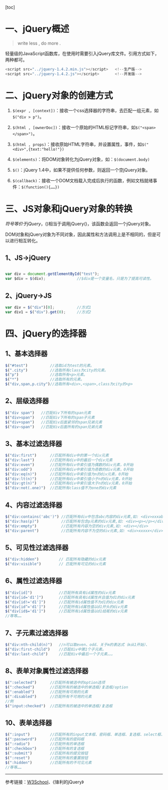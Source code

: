 [toc]

# 一、jQuery概述

> write less , do more .

轻量级的JavaScript函数库，在使用时需要引入jQuery库文件。引用方式如下，两种都可。

```js
<script src="../jquery-1.4.2.min.js"></script>	 <!--生产版-->
<script src="../jquery-1.4.2.js"></script>		 <!--开发版-->
```

# 二、jQuery对象的创建方式

1. `$(expr , [context])`：接收一个css选择器的字符串，去匹配一组元素，如`$("div > p")`。

2. `$(html , [ownerDoc])`：接收一个原始的HTML标记字符串，如`$("<span></span>")`。

3. `$(html , props)`：接收原始HTML字符串，并设置属性，事件，如`$("<div>",{text:"hello!"})`

4. `$(elements)`：将DOM对象转化为jQuery对象，如：`$(document.body)`

4. `$()`：jQuery 1.4中，如果不提供任何参数，则返回一个空jQuery对象。

6. `$(callback)`：接收一个DOM文档载入完成后执行的函数，例如文档就绪事件：`$(function(){……})`

# 三、JS对象和jQuery对象的转换

$符号等价于jQuery，$()相当于调用jQuery()，该函数会返回一个jQuery对象。

DOM对象和jQuery对象为不同对象，因此属性和方法调用上是不相同的，但是可以进行相互转化。

## 1、JS->jQuery

```js

var div = document.getElementById("test");
var $div = $(div);				//$div是一个变量名，只是为了提高可读性。
```

## 2、jQuery->JS

```js
var div = $("div")[0];			//方式1
var div1 = $("div").get(0);		//方式2
```

# 四、jQuery的选择器

## 1、基本选择器

 ```js
$("#test") 			//选取id为test的元素。
$(".city")			//选取所有class为city的元素。
$("p")				//选取所有<p>元素。
$("*")				//选取所有的元素。
$("div,span,p.city")//选取所有<div>,<span>,class为city的<p>
 ```



## 2、层级选择器

```js
$("div span") 	//匹配div下所有的span元素
$("div>span") 	//匹配div下所有的span子元素
$("div+span")	//匹配div后面紧邻的span兄弟元素
$("div~span") 	//匹配div后面所有的span兄弟元素 
```



## 3、基本过滤选择器

```js
$("div:first")		//匹配所有div中的第一个div元素
$("div:last") 		//匹配所有div中的最后一个div元素
$("div:even") 		//匹配所有div中索引值为偶数的div元素，0开始
$("div:odd")		//匹配所有div中索引值为奇数的div元素，0开始
$("div:eq(n)")		//匹配所有div中索引值为n的div元素，0开始
$("div:lt(n)") 		//匹配所有div中索引值小于n的div元素，0开始
$("div:gt(n)") 		//匹配所有div中索引值大于n的div元素，0开始
$("div:not(.one)") 	//匹配所有class值不为one的div元素
```



## 4、内容过滤选择器

```js
$("div:contains('abc')") //匹配所有div中包含abc内容的div元素,如: <div>xxxabcxx</div>
$("div:has(p)") 		 //匹配所有包含p元素的div元素,如: <div><p></p></div>
$("div:empty") 			 //匹配所有内容为空的div元素,如: <div></div>
$("div:parent") 		 //匹配所有内容不为空的div元素,如: <div>xxxxx</div>
```



## 5、可见性过滤选择器

```js
$("div:hidden") 		// 匹配所有隐藏的div元素
$("div:visible") 		// 匹配所有可见的div元素
```



## 6、属性过滤选择器

```js
$("div[id]") 			//匹配所有具有id属性的div元素
$("div[id='d1']") 		//匹配所有具有id属性并且值为d1的div元素
$("div[id!='d1']") 		//匹配所有id属性值不为d1的div元素
$("div[id^='d1']") 		//匹配所有id属性值以d1开头的div元素
$("div[id$='d1']") 		//匹配所有id属性值以d1结尾的div元素
//等等……
```



## 7、子元素过滤选择器

```js
$("div:nth-child(n)") 	//n可以取even、odd、关于m的表达式（m从1开始）、
$("div:first-child") 	//匹配div中第1个子元素。
$("div:last-child") 	//匹配div中最后一个子元素。。。
```



## 8、表单对象属性过滤选择器

```js
$(":selected") 		//匹配所有被选中的option选项
$(":checked") 		//匹配所有的被选中的单选框/复选框/option
$(":enabled")		//匹配所有可用的元素
$(":disabled")		//匹配所有不可用的元素
//例
$("input:checked") 	//匹配所有的被选中的单选框/复选框
```



## 10、表单选择器

```js
$(":input") 		//匹配所有的input文本框、密码框、单选框、复选框、select框、textarea、button。
$(":password") 		//匹配所有的密码框
$(":radio") 		//匹配所有的单选框
$(":checkbox") 		//匹配所有的复选框
$(":submit")		//匹配所有的提交按钮
$(":reset")			//匹配所有的重置按钮
$(":hidden")		//匹配所有的不可见元素
//等等……
```

---

参考链接：[W3School](https://www.w3school.com.cn/jquery/index.asp)、《锋利的jQuery》